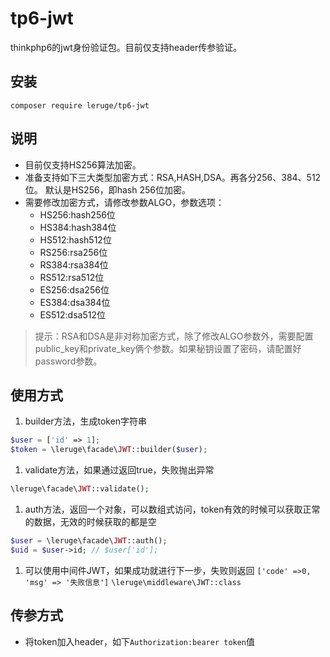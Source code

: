 # tp6-jwt
thinkphp6的jwt身份验证包。目前仅支持header传参验证。

## 安装
`composer require leruge/tp6-jwt`

## 说明
* 目前仅支持HS256算法加密。
* 准备支持如下三大类型加密方式：RSA,HASH,DSA。再各分256、384、512位。 默认是HS256，即hash 256位加密。
* 需要修改加密方式，请修改参数ALGO，参数选项：
    * HS256:hash256位
    * HS384:hash384位
    * HS512:hash512位
    * RS256:rsa256位
    * RS384:rsa384位
    * RS512:rsa512位
    * ES256:dsa256位
    * ES384:dsa384位
    * ES512:dsa512位
> 提示：RSA和DSA是非对称加密方式，除了修改ALGO参数外，需要配置public_key和private_key俩个参数。如果秘钥设置了密码，请配置好password参数。

## 使用方式
1. builder方法，生成token字符串
```php
$user = ['id' => 1];
$token = \leruge\facade\JWT::builder($user);
```
1. validate方法，如果通过返回true，失败抛出异常
```php
\leruge\facade\JWT::validate();
```
1. auth方法，返回一个对象，可以数组式访问，token有效的时候可以获取正常的数据，无效的时候获取的都是空
```php
$user = \leruge\facade\JWT::auth();
$uid = $user->id; // $user['id'];
```
1. 可以使用中间件JWT，如果成功就进行下一步，失败则返回 `['code' =>0, 'msg' => '失败信息']`
`\leruge\middleware\JWT::class`

## 传参方式
* 将token加入header，如下`Authorization:bearer token`值
